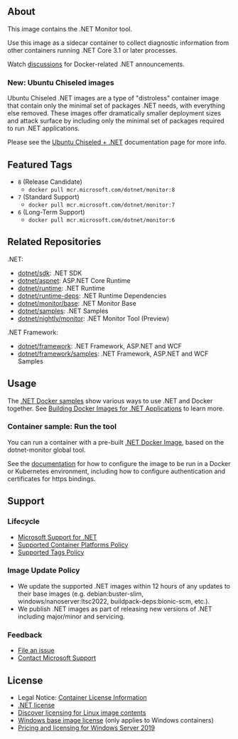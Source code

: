 ## About

This image contains the .NET Monitor tool.

Use this image as a sidecar container to collect diagnostic information from other containers running .NET Core 3.1 or later processes.

Watch [discussions](https://github.com/dotnet/dotnet-docker/discussions/categories/announcements) for Docker-related .NET announcements.

### New: Ubuntu Chiseled images

Ubuntu Chiseled .NET images are a type of "distroless" container image that contain only the minimal set of packages .NET needs, with everything else removed.
These images offer dramatically smaller deployment sizes and attack surface by including only the minimal set of packages required to run .NET applications.

Please see the [Ubuntu Chiseled + .NET](https://github.com/dotnet/dotnet-docker/blob/main/documentation/ubuntu-chiseled.md) documentation page for more info.

## Featured Tags

* `8` (Release Candidate)
  * `docker pull mcr.microsoft.com/dotnet/monitor:8`
* `7` (Standard Support)
  * `docker pull mcr.microsoft.com/dotnet/monitor:7`
* `6` (Long-Term Support)
  * `docker pull mcr.microsoft.com/dotnet/monitor:6`

## Related Repositories

.NET:

* [dotnet/sdk](https://mcr.microsoft.com/product/dotnet/sdk/about): .NET SDK
* [dotnet/aspnet](https://mcr.microsoft.com/product/dotnet/aspnet/about): ASP.NET Core Runtime
* [dotnet/runtime](https://mcr.microsoft.com/product/dotnet/runtime/about): .NET Runtime
* [dotnet/runtime-deps](https://mcr.microsoft.com/product/dotnet/runtime-deps/about): .NET Runtime Dependencies
* [dotnet/monitor/base](https://mcr.microsoft.com/product/dotnet/monitor/base/about): .NET Monitor Base
* [dotnet/samples](https://mcr.microsoft.com/product/dotnet/samples/about): .NET Samples
* [dotnet/nightly/monitor](https://mcr.microsoft.com/product/dotnet/nightly/monitor/about): .NET Monitor Tool (Preview)

.NET Framework:

* [dotnet/framework](https://mcr.microsoft.com/catalog?search=dotnet/framework): .NET Framework, ASP.NET and WCF
* [dotnet/framework/samples](https://mcr.microsoft.com/product/dotnet/framework/samples/about): .NET Framework, ASP.NET and WCF Samples

## Usage

The [.NET Docker samples](https://github.com/dotnet/dotnet-docker/blob/main/samples/README.md) show various ways to use .NET and Docker together. See [Building Docker Images for .NET Applications](https://docs.microsoft.com/dotnet/core/docker/building-net-docker-images) to learn more.

### Container sample: Run the tool

You can run a container with a pre-built [.NET Docker Image](https://mcr.microsoft.com/product/dotnet/monitor/about), based on the dotnet-monitor global tool.

See the [documentation](https://go.microsoft.com/fwlink/?linkid=2158052) for how to configure the image to be run in a Docker or Kubernetes environment, including how to configure authentication and certificates for https bindings.

## Support

### Lifecycle

* [Microsoft Support for .NET](https://github.com/dotnet/core/blob/main/support.md)
* [Supported Container Platforms Policy](https://github.com/dotnet/dotnet-docker/blob/main/documentation/supported-platforms.md)
* [Supported Tags Policy](https://github.com/dotnet/dotnet-docker/blob/main/documentation/supported-tags.md)

### Image Update Policy

* We update the supported .NET images within 12 hours of any updates to their base images (e.g. debian:buster-slim, windows/nanoserver:ltsc2022, buildpack-deps:bionic-scm, etc.).
* We publish .NET images as part of releasing new versions of .NET including major/minor and servicing.

### Feedback

* [File an issue](https://github.com/dotnet/dotnet-docker/issues/new/choose)
* [Contact Microsoft Support](https://support.microsoft.com/contactus/)

## License

* Legal Notice: [Container License Information](https://aka.ms/mcr/osslegalnotice)
* [.NET license](https://github.com/dotnet/dotnet-docker/blob/main/LICENSE)
* [Discover licensing for Linux image contents](https://github.com/dotnet/dotnet-docker/blob/main/documentation/image-artifact-details.md)
* [Windows base image license](https://docs.microsoft.com/virtualization/windowscontainers/images-eula) (only applies to Windows containers)
* [Pricing and licensing for Windows Server 2019](https://www.microsoft.com/cloud-platform/windows-server-pricing)
